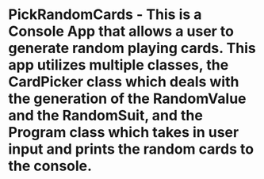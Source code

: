 # PickRandomCards - This is a Console App that allows a user to generate random playing cards. This app utilizes multiple classes, the CardPicker class which deals with the generation of the RandomValue and the RandomSuit, and the Program class which takes in user input and prints the random cards to the console.
